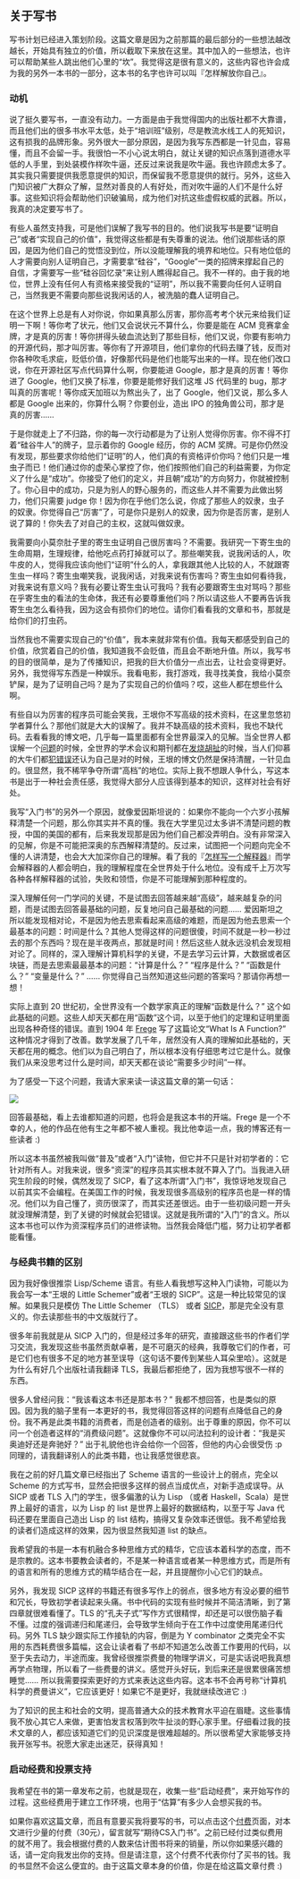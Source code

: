 ## 关于写书

写书计划已经进入策划阶段。这篇文章是因为之前那篇的最后部分的一些想法越改越长，开始具有独立的价值，所以截取下来放在这里。其中加入的一些想法，也许可以帮助某些人跳出他们心里的“坎”。我觉得这是很有意义的，这些内容也许会成为我的另外一本书的一部分，这本书的名字也许可以叫『怎样解放你自己』。

### 动机

说了挺久要写书，一直没有动力。一方面是由于我觉得国内的出版社都不大靠谱，而且他们出的很多书水平太低，处于“培训班”级别，尽是教流水线工人的死知识，这有损我的品牌形象。另外很大一部分原因，是因为我写东西都是一针见血，容易懂，而且不会留一手。我很怕一不小心说太明白，就让关键的知识点落到道德水平低的人手里，到处装模作样吹牛逼，还反过来说我是吹牛逼。我也许顾虑太多了。其实我只需要提供我愿意提供的知识，而保留我不愿意提供的就行。另外，这些入门知识被广大群众了解，显然对善良的人有好处，而对吹牛逼的人们不是什么好事。这些知识将会帮助他们识破骗局，成为他们对抗这些虚假权威的武器。所以，我真的决定要写书了。

有些人虽然支持我，可是他们误解了我写书的目的。他们说我写书是要“证明自己”或者“实现自己的价值”，我觉得这些都是有失尊重的说法。他们说那些话的原因，是因为他们自己的觉悟没到位，所以没能理解我的境界和地位。只有地位低的人才需要向别人证明自己，才需要拿“硅谷”，“Google”一类的招牌来撑起自己的自信，才需要写一些“硅谷回忆录”来让别人瞧得起自己。我不一样的。由于我的地位，世界上没有任何人有资格来接受我的“证明”，所以我不需要向任何人证明自己，当然我更不需要向那些说我闲话的人，被洗脑的蠢人证明自己。

在这个世界上总是有人对你说，你如果真那么厉害，那你高考考个状元来给我们证明一下啊！等你考了状元，他们又会说状元不算什么，你要是能在 ACM 竞赛拿金牌，才是真的厉害！等你拼得头破血流达到了那些目标，他们又说，你要有影响力的开源代码，那才叫厉害。等你有了开源项目，他们拿你的代码去赚了钱，反而对你各种吹毛求疵，贬低价值，好像那代码是他们也能写出来的一样。现在他们改口说，你在开源社区写点代码算什么啊，你要能进 Google，那才是真的厉害！等你进了 Google，他们又换了标准，你要是能修好我们这堆 JS 代码里的 bug，那才叫真的厉害呢！等你成天加班以为熬出头了，出了 Google，他们又说，那么多人都是 Google 出来的，你算什么啊？你要创业，造出 IPO 的独角兽公司，那才是真的厉害……

于是你就走上了不归路，你的每一次行动都是为了让别人觉得你厉害。你不得不打着“硅谷牛人”的牌子，显示着你的 Google 经历，你的 ACM 奖牌。可是你仍然没有发现，那些要求你给他们“证明”的人，他们真的有资格评价你吗？他们只是一堆虫子而已！他们通过你的虚荣心掌控了你，他们按照他们自己的利益需要，为你定义了什么是“成功”。你接受了他们的定义，并且朝“成功”的方向努力，你就被控制了。你心目中的成功，只是为别人的野心服务的，而这些人并不需要为此做出努力，他们只需要 judge 你！因为你在乎他们怎么说，你成了那些人的奴隶，虫子的奴隶。你觉得自己“厉害”了，可是你只是别人的奴隶，因为你是否厉害，是别人说了算的！你失去了对自己的主权，这就叫做奴隶。

我需要向小莫奈肚子里的寄生虫证明自己很厉害吗？不需要。我研究一下寄生虫的生命周期，生理规律，给他吃点药打掉就可以了。那些嘲笑我，说我闲话的人，吹牛皮的人，觉得我应该向他们“证明”什么的人，拿我跟其他人比较的人，不就跟寄生虫一样吗？寄生虫嘲笑我，说我闲话，对我来说有伤害吗？寄生虫如何看待我，对我来说有意义吗？我有必要让寄生虫认可我吗？我有必要跟寄生虫对骂吗？那些在乎寄生虫的看法的生命体，我还有必要尊重他们吗？所以请这些人不要再告诉我寄生虫怎么看待我，因为这会有损你们的地位。请你们看看我的文章和书，那就是给你们的打虫药。

当然我也不需要实现自己的“价值”，我本来就非常有价值。我每天都感受到自己的价值，欣赏着自己的价值，我知道我不会贬值，而且会不断地升值。所以，我写书的目的很简单，是为了传播知识，把我的巨大价值分一点出去，让社会变得更好。另外，我觉得写东西是一种娱乐。我看电影，我打游戏，我寻找美食，我给小莫奈铲屎，是为了证明自己吗？是为了实现自己的价值吗？哎，这些人都在想些什么啊。

有些自以为厉害的程序员可能会笑我，王垠你不写高级的技术资料，在这里忽悠初学者算什么？那他们就是大大的误解了。我并不缺高级的技术资料，我也不缺代码。去看看我的博文吧，几乎每一篇里面都有全世界最深入的见解。当全世界人都误解一个[问题](http://www.yinwang.org/blog-cn/2016/06/08/java-value-type)的时候，全世界的学术会议和期刊都在[发烧胡扯](http://www.yinwang.org/blog-cn/2013/03/31/purely-functional)的时候，当人们仰慕的大牛们都[犯错误](http://www.yinwang.org/blog-cn/2016/10/12/compiler-bug)还认为自己是对的时候，王垠的博文仍然是保持清醒，一针见血的。很显然，我不稀罕争夺所谓“高档”的地位。实际上我不想跟人争什么，写这本书是出于一种社会责任感，我觉得大部分人应该得到基本的知识，这样对社会有好处。

我写“入门书”的另外一个原因，就像爱因斯坦说的：如果你不能向一个六岁小孩解释清楚一个问题，那么你其实并不真的懂。我在大学里见过太多讲不清楚问题的教授，中国的美国的都有，后来我发现那是因为他们自己都没弄明白。没有非常深入的见解，你是不可能把深奥的东西解释清楚的。反过来，试图把一个问题向完全不懂的人讲清楚，也会大大加深你自己的理解。看了我的『[怎样写一个解释器](http://www.yinwang.org/blog-cn/2012/08/01/interpreter)』而学会解释器的人都会明白，我的理解程度在全世界处于什么地位。没有成千上万次写各种各样解释器的试验，失败和领悟，你是不可能理解到那种程度的。

深入理解任何一门学问的关键，不是试图去回答越来越“高级”，越来越复杂的问题，而是试图去回答最基础的问题，反复地问自己最基础的问题…… 爱因斯坦之所以能发现相对论，不是因为他去思索看起来高级的难题，而是因为他去思索一个最基本的问题：时间是什么？其他人觉得这样的问题很傻，时间不就是一秒一秒过去的那个东西吗？现在是半夜两点，那就是时间！然后这些人就永远没机会发现相对论了。同样的，深入理解计算机科学的关键，不是去学习云计算，大数据或者区块链，而是去思索最最基本的问题：“计算是什么？” “程序是什么？” “函数是什么？” “变量是什么？” …… 你觉得自己当然知道这些问题的答案吗？那请你再想一想！

实际上直到 20 世纪初，全世界没有一个数学家真正的理解“函数是什么？” 这个如此基础的问题。这些人却天天都在用“函数”这个词，以至于他们的定理和证明里面出现各种奇怪的错误。直到 1904 年 [Frege](https://en.wikipedia.org/wiki/Gottlob_Frege) 写了这篇论文“What Is A Function?” 这种情况才得到了改善。数学发展了几千年，居然没有人真的理解如此基础的，天天都在用的概念。他们以为自己明白了，所以根本没有仔细思考过它是什么。就像我们从来没思考过什么是时间，却天天都在谈论“需要多少时间”一样。

为了感受一下这个问题，我请大家来读一读这篇文章的第一句话：

![](http://www.yinwang.org/images/what-is-a-function.jpg)

回答最基础，看上去谁都知道的问题，也将会是我这本书的开端。Frege 是一个不幸的人，他的作品在他有生之年都不被人重视。我比他幸运一点，我的博客还有一些读者 :)

所以这本书虽然被我叫做“普及”或者“入门”读物，但它并不只是针对初学者的：它针对所有人。对我来说，很多“资深”的程序员其实根本就不算入了门。当我进入研究生阶段的时候，偶然发现了 SICP，看了这本所谓“入门书”，我惊讶地发现自己以前其实不会编程。在美国工作的时候，我发现很多高级别的程序员也是一样的情况。他们以为自己懂了，资历很深了，而其实还差很远。由于一些初级问题一开头就没理解清楚，到了关键的时候就会犯错误。这就是我所谓的“入门”的含义。所以这本书也可以作为资深程序员们的进修读物。当然我会降低门槛，努力让初学者都能看懂。

### 与经典书籍的区别

因为我好像很推崇 Lisp/Scheme 语言。有些人看我想写这种入门读物，可能以为我会写一本“王垠的 Little Schemer”或者“王垠的 SICP”。这是一种比较常见的误解。如果我只是模仿 The Little Schemer （TLS） 或者 [SICP](https://mitpress.mit.edu/sicp/)，那是完全没有意义的。你去读那些书的中文版就行了。

很多年前我就是从 SICP 入门的，但是经过多年的研究，直接跟这些书的作者们学习交流，我发现这些书虽然贡献卓著，是不可磨灭的经典，我尊敬它们的作者，可是它们也有很多不足的地方甚至误导（这句话不要传到某些人耳朵里哈）。这就是为什么有好几个出版社请我翻译 TLS，我最后都拒绝了，因为我想写很不一样的东西。

很多人曾经问我：“我该看这本书还是那本书？” 我都不想回答，也是类似的原因。因为我的脑子里有一本更好的书，我觉得回答这样的问题有点降低自己的身份。我不再是此类书籍的消费者，而是创造者的级别。出于尊重的原因，你不可以问一个创造者这样的“消费级问题”。这就像你不可以问法拉利的设计者：“我是买奥迪好还是奔驰好？” 出于礼貌他也许会给你一个回答，但他的内心会很受伤 :p 同理的，请我翻译别人的此类书籍，也让我感觉很悲哀。

我在之前的好几篇文章已经指出了 Scheme 语言的一些设计上的弱点，完全以 Scheme 的方式写书，显然会把很多这样的弱点当成优点，对新手造成误导。从 SICP 或者 TLS 入门的学生，很多偏激的认为 Lisp （或者 Haskell，Scala）是世界上最好的语言，以为 Lisp 的 list 是世界上最好的数据结构，以至于写 Java 代码还要在里面自己造出 Lisp 的 list 结构，搞得又复杂效率还很低。我不希望给我的读者们造成这样的效果，因为很显然我知道 list 的缺点。

我希望我的书是一本有机融合多种思维方式的精华，它应该本着科学的态度，而不是宗教的。这本书要教会读者的，不是某一种语言或者某一种思维方式，而是所有的语言和所有的思维方式的精华结合在一起，并且提醒你小心它们的缺点。

另外，我发现 SICP 这样的书籍还有很多写作上的弱点，很多地方有没必要的细节和冗长，导致初学者读起来头痛。书中代码的实现有些时候并不简洁清晰，到了第四章就很难看懂了。TLS 的“孔夫子式”写作方式很精悍，却还是可以很伤脑子看不懂。过度的强调递归和尾递归，会导致学生倾向于在工作中过度使用尾递归代码。另外 TLS 缺少跟实际工作接轨的内容，倒是为 Y combinator 之类完全不实用的东西耗费很多篇幅，这会让读者看了书却不知道怎么改善工作要用的代码，以至于失去动力，半途而废。我曾经很推崇费曼的物理学讲义，可是实话说吧我真想再学点物理，所以看了一些费曼的讲义。感觉开头好玩，到后来还是很累很痛苦想睡觉…… 所以我需要探索更好的方式来表达这些内容。这本书不会再号称“计算机科学的费曼讲义”，它应该更好！如果它不是更好，我就继续改进它 :)

为了知识的民主和社会的文明，提高普通大众的技术教育水平迫在眉睫。这些事情我不放心其它人来做，更害怕发言权落到吹牛扯淡的野心家手里。仔细看过我的技术文章的人，都应该知道它们的见识深度是很难超越的。所以很希望大家能够支持我开张写书。祝愿大家走出迷茫，获得真知！

### 启动经费和投票支持

我希望在书的第一章发布之前，也就是现在，收集一些“启动经费”，来开始写作的过程。这些经费用于建立工作环境，也用于“估算”有多少人会想买我的书。

如果你喜欢这篇文章，而且有意要买我将要写的书，可以点击这个[付费](http://www.yinwang.org/blog-cn/2016/04/13/pay-blog)页面，对本文进行少量的付费（30元），留言就写“期待CS入门书”。之前已经付过类似费用的就不用了。我会根据付费的人数来估计图书将来的销量，所以你如果感兴趣的话，请一定向我发出你的支持。但是请注意，这个付费不代表你付了买书的钱。我的书显然不会这么便宜的。由于这篇文章本身的价值，你是在给这篇文章付费 :)
